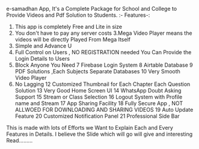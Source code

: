 e-samadhan App, It's a Complete Package for School and College to Provide Videos and Pdf Solution to Students.
:- Features-:
 1. This app is completely Free and Lite in size
 2. You don't have to pay any server costs 
3.Mega Video Player means the videos will be directly Played From Mega Itself
 4. Simple and Advance U
 5. Full Control on Users , NO REGISTRATION needed You Can Provide the Login
Details to Users
 6. Block Anyone You Need 
7 Firebase Login System 
8 Airtable Database 
9 PDF Solutions ,Each Subjects Separate Databases 10 Very Smooth Video Player 
11. No Lagging 
12 Customized Thumbnail for Each Chapter Each Question Solution 
13 Very Good Home Screen UI 
14 WhatsApp Doubt Asking Support 
15 Stream or Class Selection 
16 Logout System with Profile name and Stream 
17 App Sharing Facility 
18 Fully Secure App , NOT ALLWOED FOR DOWNLOADING AND SHARING VIDEOS 
19 Auto Update Feature 
20 Customized Notification Panel
21 Professional Side Bar 

This is made with lots of Efforts we Want to Explain Each and Every Features in Details.
I believe the Slide which will go will give and interesting Read.........


